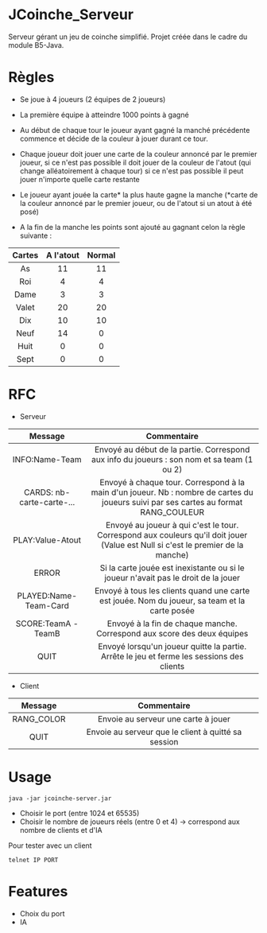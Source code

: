 # JCoinche_Serveur

Serveur gérant un jeu de coinche simplifié.
Projet créée dans le cadre du module B5-Java.


# Règles

- Se joue à 4 joueurs (2 équipes de 2 joueurs)
- La première équipe à atteindre 1000 points à gagné

- Au début de chaque tour le joueur ayant gagné la manché précédente commence et décide de la couleur à jouer durant ce tour.
- Chaque joueur doit jouer une carte de la couleur annoncé par le premier joueur, si ce n'est pas possible il doit jouer de la couleur de l'atout (qui change alléatoirement à chaque tour) si ce n'est pas possible il peut jouer n'importe quelle carte restante
- Le joueur ayant jouée la carte* la plus haute gagne la manche (*carte de la couleur annoncé par le premier joueur, ou de l'atout si un atout à été posé)
- A la fin de la manche les points sont ajouté au gagnant celon la règle suivante :
        
| Cartes | A l'atout | Normal |
| :---:  |  :---:    |  :---: |
| As     | 11        | 11     |
| Roi    | 4         | 4      |
| Dame   | 3         | 3      |
| Valet  | 20        | 20     |
| Dix    | 10        | 10     |
| Neuf   | 14        | 0      |
| Huit   | 0         | 0      |
| Sept   | 0         | 0      |

# RFC

- Serveur

| Message | Commentaire |
| :---:  |  :---:    |
| INFO:Name-Team     | Envoyé au début de la partie. Correspond aux info du joueurs : son nom et sa team (1 ou 2)   |
| CARDS: nb-carte-carte-...    | Envoyé à chaque tour. Correspond à la main d'un joueur. Nb : nombre de cartes du joueurs suivi par ses cartes au format RANG_COULEUR |
| PLAY:Value-Atout   | Envoyé au joueur à qui c'est le tour. Correspond aux couleurs qu'il doit jouer (Value est Null si c'est le premier de la manche)         |
| ERROR  | Si la carte jouée est inexistante ou si le joueur n'avait pas le droit de la jouer        |
| PLAYED:Name-Team-Card    | Envoyé à tous les clients quand une carte est jouée. Nom du joueur, sa team et la carte posée        |
| SCORE:TeamA - TeamB   | Envoyé à la fin de chaque manche. Correspond aux score des deux équipes        |
| QUIT   | Envoyé lorsqu'un joueur quitte la partie. Arrête le jeu et ferme les sessions des clients         |

- Client 

| Message | Commentaire |
| :---:  |  :---:    |
| RANG_COLOR     | Envoie au serveur une carte à jouer   |
| QUIT| Envoie au serveur que le client à quitté sa session |

# Usage

`java -jar jcoinche-server.jar`

- Choisir le port (entre 1024 et 65535)
- Choisir le nombre de joueurs réels (entre 0 et 4) -> correspond aux nombre de clients et d'IA

Pour tester avec un client 

`telnet IP PORT`

# Features

- Choix du port
- IA 



